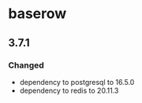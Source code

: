 # baserow

## 3.7.1

### Changed

- dependency to postgresql to 16.5.0
- dependency to redis to 20.11.3
